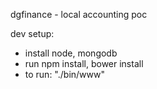 dgfinance - local accounting poc

dev setup:
- install node, mongodb
- run npm install, bower install
- to run: "./bin/www"